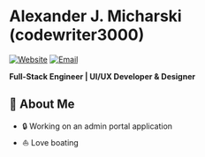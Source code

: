 # Alexander J. Micharski (codewriter3000)

[![Website](https://img.shields.io/badge/Website-https://www.amicharski.com-blue)](https://www.amicharski.com)
[![Email](https://img.shields.io/badge/Email-alex@amicharski.com-green)](mailto:alex@amicharski.com)

**Full-Stack Engineer | UI/UX Developer & Designer**

## 🚀 About Me

- 🔒 Working on an admin portal application
- ⛵ Love boating
